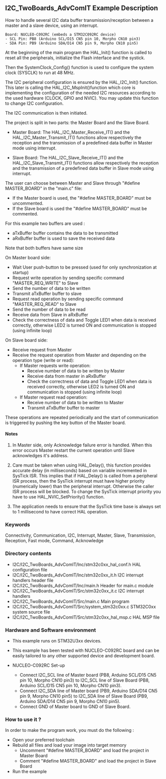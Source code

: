 ## <b>I2C_TwoBoards_AdvComIT Example Description</b>

How to handle several I2C data buffer transmission/reception between
a master and a slave device, using an interrupt.

    Board: NUCLEO-C092RC (embeds a STM32C092RC device)
    - SCL Pin: PB8 (Arduino SCL/D15 CN5 pin 10, Morpho CN10 pin3)
    - SDA Pin: PB9 (Arduino SDA/D14 CN5 pin 9, Morpho CN10 pin5)

At the beginning of the main program the HAL_Init() function is called to reset 
all the peripherals, initialize the Flash interface and the systick.

Then the SystemClock_Config() function is used to configure the system
clock (SYSCLK) to run at 48 MHz.

The I2C peripheral configuration is ensured by the HAL_I2C_Init() function.
This later is calling the HAL_I2C_MspInit()function which core is implementing
the configuration of the needed I2C resources according to the used hardware (CLOCK, 
GPIO and NVIC). You may update this function to change I2C configuration.

The I2C communication is then initiated.

The project is split in two parts: the Master Board and the Slave Board.

- Master Board:
  The HAL_I2C_Master_Receive_IT() and the HAL_I2C_Master_Transmit_IT() functions 
  allow respectively the reception and the transmission of a predefined data buffer
  in Master mode using interrupt.

- Slave Board:
  The HAL_I2C_Slave_Receive_IT() and the HAL_I2C_Slave_Transmit_IT() functions 
  allow respectively the reception and the transmission of a predefined data buffer
  in Slave mode using interrupt.

The user can choose between Master and Slave through "#define MASTER_BOARD"
in the "main.c" file:

- If the Master board is used, the "#define MASTER_BOARD" must be uncommented.
- If the Slave board is used the "#define MASTER_BOARD" must be commented.

For this example two buffers are used :

- aTxBuffer buffer contains the data to be transmitted 
- aRxBuffer buffer is used to save the received data

Note that both buffers have same size

On Master board side:

 - Wait User push-button to be pressed (used for only synchronization at startup)
 - Request write operation by sending specific command "MASTER_REQ_WRITE" to Slave
 - Send the number of data to be written
 - Transmit aTxBuffer buffer to slave
 - Request read operation by sending specific command "MASTER_REQ_READ" to Slave
 - Send the number of data to be read
 - Receive data from Slave in aRxBuffer
 - Check the correctness of data and Toggle LED1 when data is received correctly,
   otherwise LED2 is turned ON and communication is stopped (using infinite loop)

On Slave board side:

 - Receive request from Master
 - Receive the request operation from Master and depending on the operation type (write or read):
   - If Master requests write operation:
      - Receive number of data to be written by Master
      - Receive data from master in aRxBuffer
      - Check the correctness of data and Toggle LED1 when data is received correctly,
        otherwise LED2 is turned ON and communication is stopped (using infinite loop)
   - If Master request read operation:
      - Receive number of data to be written to Master
      - Transmit aTxBuffer buffer to master
   
These operations are repeated periodically and the start of communication is triggered 
by pushing the key button of the Master board.  

#### <b>Notes</b>

 1. In Master side, only Acknowledge failure error is handled. When this error
    occurs Master restart the current operation until Slave acknowledges it's
    address.

 2. Care must be taken when using HAL_Delay(), this function provides accurate delay (in milliseconds)
    based on variable incremented in SysTick ISR. This implies that if HAL_Delay() is called from
    a peripheral ISR process, then the SysTick interrupt must have higher priority (numerically lower)
    than the peripheral interrupt. Otherwise the caller ISR process will be blocked.
    To change the SysTick interrupt priority you have to use HAL_NVIC_SetPriority() function.

 3. The application needs to ensure that the SysTick time base is always set to 1 millisecond
    to have correct HAL operation.

### <b>Keywords</b>

Connectivity, Communication, I2C, Interrupt, Master, Slave, Transmission, Reception, Fast mode,
Command, Acknowledge

### <b>Directory contents</b> 

  - I2C/I2C_TwoBoards_AdvComIT/Inc/stm32c0xx_hal_conf.h    HAL configuration file
  - I2C/I2C_TwoBoards_AdvComIT/Inc/stm32c0xx_it.h          I2C interrupt handlers header file
  - I2C/I2C_TwoBoards_AdvComIT/Inc/main.h                  Header for main.c module
  - I2C/I2C_TwoBoards_AdvComIT/Src/stm32c0xx_it.c          I2C interrupt handlers
  - I2C/I2C_TwoBoards_AdvComIT/Src/main.c                  Main program
  - I2C/I2C_TwoBoards_AdvComIT/Src/system_stm32c0xx.c      STM32C0xx system source file
  - I2C/I2C_TwoBoards_AdvComIT/Src/stm32c0xx_hal_msp.c     HAL MSP file

### <b>Hardware and Software environment</b>

  - This example runs on STM32U3xx devices.

  - This example has been tested with NUCLEO-C092RC board and can be
    easily tailored to any other supported device and development board.

  - NUCLEO-C092RC Set-up

    - Connect I2C_SCL line of Master board (PB8, Arduino SCL/D15 CN5 pin 10, Morpho CN10 pin3) to I2C_SCL line of Slave Board (PB8, Arduino SCL/D15 CN5 pin 10, Morpho CN10 pin3).
    - Connect I2C_SDA line of Master board (PB9, Arduino SDA/D14 CN5 pin 9, Morpho CN10 pin5) to I2C_SDA line of Slave Board (PB9, Arduino SDA/D14 CN5 pin 9, Morpho CN10 pin5).
    - Connect GND of Master board to GND of Slave Board.

### <b>How to use it ?</b>

In order to make the program work, you must do the following :

 - Open your preferred toolchain 
 - Rebuild all files and load your image into target memory
    - Uncomment "#define MASTER_BOARD" and load the project in Master Board
    - Comment "#define MASTER_BOARD" and load the project in Slave Board
 - Run the example

